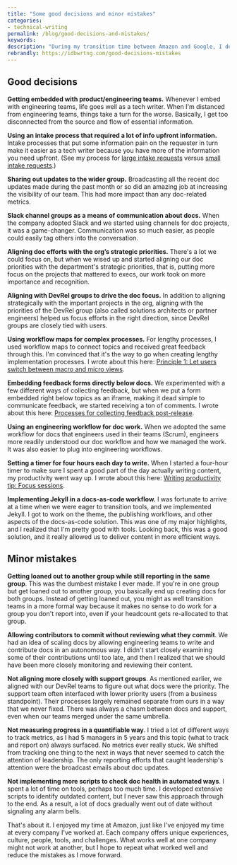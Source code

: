 ```yaml
---
title: "Some good decisions and minor mistakes"
categories:
- technical-writing
permalink: /blog/good-decisions-and-mistakes/
keywords:
description: "During my transition time between Amazon and Google, I decided to create a brief list of some good decisions and minor mistakes during my five years at Amazon. This is a brief list, without much elaboration, but I think it's still valuable."
rebrandly: https://idbwrtng.com/good-decisions-mistakes
---
```


## Good decisions

**Getting embedded with product/engineering teams.** Whenever I embed with engineering teams, life goes well as a tech writer. When I'm distanced from engineering teams, things take a turn for the worse. Basically, I get too disconnected from the source and flow of essential information.

**Using an intake process that required a lot of info upfront information.** Intake processes that put some information pain on the requester in turn make it easier as a tech writer because you have more of the information you need upfront. (See my process for [large intake requests](/learnapidoc/docapis_managing_doc_projects.html) versus [small intake requests](/learnapidoc/docapis_managing_small_doc_requests.html).)

**Sharing out updates to the wider group.** Broadcasting all the recent doc updates made during the past month or so did an amazing job at increasing the visibility of our team. This had more impact than any doc-related metrics.

**Slack channel groups as a means of communication about docs.** When the company adopted Slack and we started using channels for doc projects, it was a game-changer. Communication was so much easier, as people could easily tag others into the conversation.

**Aligning doc efforts with the org’s strategic priorities.** There's a lot we could focus on, but when we wised up and started aligning our doc priorities with the department's strategic priorities, that is, putting more focus on the projects that mattered to execs, our work took on more importance and recognition.

**Aligning with DevRel groups to drive the doc focus.** In addition to aligning strategically with the important projects in the org, aligning with the priorities of the DevRel group (also called solutions architects or partner engineers) helped us focus efforts in the right direction, since DevRel groups are closely tied with users.

**Using workflow maps for complex processes.** For lengthy processes, I used workflow maps to connect topics and received great feedback through this. I'm convinced that it's the way to go when creating lengthy implementation processes. I wrote about this here: [Principle 1: Let users switch between macro and micro views](/simplifying-complexity/macro-micro.html).

**Embedding feedback forms directly below docs.** We experimented with a few different ways of collecting feedback, but when we put a form embedded right below topics as an iframe, making it dead simple to communicate feedback, we started receiving a ton of comments. I wrote about this here: [Processes for collecting feedback post-release](/learnapidoc/docapis_collecting_feedback_post_release.html).

**Using an engineering workflow for doc work.** When we adopted the same workflow for docs that engineers used in their teams (Scrum), engineers more readily understood our doc workflow and how we managed the work. It was also easier to plug into engineering workflows.

**Setting a timer for four hours each day to write.** When I started a four-hour timer to make sure I spent a good part of the day actually writing content, my productivity went way up. I wrote about this here: [Writing productivity tip: Focus sessions](/blog/writing-productivity-through-focus-sessions/).

**Implementing Jekyll in a docs-as-code workflow.** I was fortunate to arrive at a time when we were eager to transition tools, and we implemented Jekyll. I got to work on the theme, the publishing workflows, and other aspects of the docs-as-code solution. This was one of my major highlights, and I realized that I'm pretty good with tools. Looking back, this was a good solution, and it really allowed us to deliver content in more efficient ways.

## Minor mistakes

**Getting loaned out to another group while still reporting in the same group**. This was the dumbest mistake I ever made. If you're in one group but get loaned out to another group, you basically end up creating docs for both groups. Instead of getting loaned out, you might as well transition teams in a more formal way because it makes no sense to do work for a group you don't report into, even if your headcount gets re-allocated to that group.

**Allowing contributors to commit without reviewing what they commit**. We had an idea of scaling docs by allowing engineering teams to write and contribute docs in an autonomous way. I didn't start closely examining some of their contributions until too late, and then I realized that we should have been more closely monitoring and reviewing their content.

**Not aligning more closely with support groups**. As mentioned earlier, we aligned with our DevRel teams to figure out what docs were the priority. The support team often interfaced with lower priority users (from a business standpoint). Their processes largely remained separate from ours in a way that we never fixed. There was always a chasm between docs and support, even when our teams merged under the same umbrella.

**Not measuring progress in a quantifiable way**. I tried a lot of different ways to track metrics, as I had 5 managers in 5 years and this topic (what to track and report on) always surfaced. No metrics ever really stuck. We shifted from tracking one thing to the next in ways that never seemed to catch the attention of leadership. The only reporting efforts that caught leadership's attention were the broadcast emails about doc updates.

**Not implementing more scripts to check doc health in automated ways**. I spent a lot of time on tools, perhaps too much time. I developed extensive scripts to identify outdated content, but I never saw this approach through to the end. As a result, a lot of docs gradually went out of date without signaling any alarm bells.

That's about it. I enjoyed my time at Amazon, just like I've enjoyed my time at every company I've worked at. Each company offers unique experiences, culture, people, tools, and challenges. What works well at one company might not work at another, but I hope to repeat what worked well and reduce the mistakes as I move forward.
